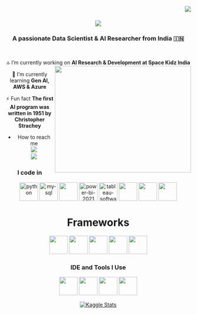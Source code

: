 <img align="right" src="https://visitor-badge.laobi.icu/badge?page_id=mohammed1hskjdn.mohammed1hskjdn" />

<h1 align="center">
    <img src="https://readme-typing-svg.herokuapp.com/?font=Righteous&size=35&center=true&vCenter=true&width=500&height=70&duration=4000&lines=Hi+There!+👋;+I'm+Mohammed+Abdul+Wahab!;" />
</h1>

<h3 align="center">A passionate Data Scientist & AI Researcher from India 🇮🇳</h3>

<br/>

<div align="center">
 
 🔝 I’m currently working on **AI Research & Development at Space Kidz India**
 <img align="right" width="370" height="290" src="https://i.pinimg.com/originals/47/f0/34/47f0342cec72b800463bf003eac1257e.gif"> 
 
 🌱 I’m currently learning **Gen AI, AWS & Azure**

⚡ Fun fact **The first AI program was written in 1951 by Christopher Strachey**

- How to reach me 
<br /> [<img src="https://img.shields.io/badge/Gmail-D14836?style=for-the-badge&logo=gmail&logoColor=white" />](https://mail.google.com/mail/u/0/#inbox) <br /> [<img src="https://img.shields.io/badge/LinkedIn-0077B5?style=for-the-badge&logo=linkedin&logoColor=white" />](www.linkedin.com/in/) 

### I code in
<img height="50" width="50" src="https://img.icons8.com/fluency/48/python.png" alt="python"/> <img height="50" width="50" src="https://img.icons8.com/fluency/48/my-sql.png" alt="my-sql"/> <img height="50" width="50" src="https://img.icons8.com/color/48/ms-excel.png"/> <img height="50" width="50" src="https://img.icons8.com/fluency/48/power-bi-2021.png" alt="power-bi-2021"/> <img height="50" width="50" src="https://img.icons8.com/color/48/tableau-software.png" alt="tableau-software"/>  <img height="50" width="50" src="https://img.icons8.com/material-outlined/24/artificial-intelligence.png" /> <img height="50" width="50" src="https://img.icons8.com/material/24/learning.png"/> <img height="50" width="50" src="https://img.icons8.com/fluency/48/chatbot--v1.png" />

# Frameworks

<img height="50" width="50" src="https://img.icons8.com/color/48/pandas.png"/> <img height="50" width="50" src="https://img.icons8.com/color/48/numpy.png"/> <img height="50" width="50" src="https://img.icons8.com/color/48/combo-chart--v1.png"/> <img height="50" width="50" src="https://img.icons8.com/color/48/tensorflow.png"/> <img height="50" width="50" src="https://img.icons8.com/material-outlined/24/keras.png"/> 
### IDE and Tools I Use
<img height="50" width="50" src="https://img.icons8.com/color/48/000000/visual-studio-code-2019.png"/> <img height="50" width="50" src="https://img.icons8.com/color/50/000000/git.png"/> <img height="50" width="50" src="https://img.icons8.com/dusk/64/000000/anaconda.png"/> <img height="50" src="https://img.icons8.com/material-sharp/24/google-logo.png"/>

[![Kaggle Stats](https://img.shields.io/badge/Kaggle-20BEFF?style=for-the-badge&logo=Kaggle&logoColor=white)](https://www.kaggle.com/mohammed1hskjdn)
